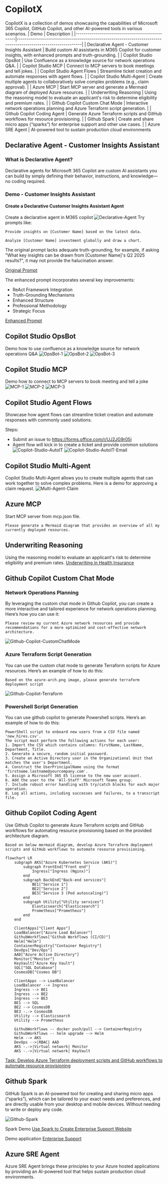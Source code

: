 # CopilotX
CopilotX is a collection of demos showcasing the capabilities of Microsoft 365 Copilot, GitHub Copilot, and other AI-powered tools in various scenarios.
| Demo                                          | Description                                                                                   |
|------------------------------------------------|--------------------------------------------------------------------------------------------------------------|
| Declarative Agent - Customer Insights Assistant | Build custom AI assistants in M365 Copilot for customer insights, with enhanced prompts and truth-grounding. |
| Copilot Studio OpsBot                          | Use Confluence as a knowledge source for network operations Q&A.                                             |
| Copilot Studio MCP                             | Connect to MCP servers to book meetings and tell jokes.                                                      |
| Copilot Studio Agent Flows                     | Streamline ticket creation and automate responses with agent flows.                                          |
| Copilot Studio Multi-Agent                     | Create multiple agents to collaboratively solve complex problems (e.g., claim approval).                     |
| Azure MCP                                      | Start MCP server and generate a Mermaid diagram of deployed Azure resources.                                 |
| Underwriting Reasoning                         | Using the reasoning model to evaluate an applicant's risk to determine eligibility and premium rates.                                           |
| Github Copilot Custom Chat Mode                | Interactive network operations planning and Azure Terraform script generation.                                |
| Github Copilot Coding Agent                    | Generate Azure Terraform scripts and GitHub workflows for resource provisioning.                             |
| Github Spark                                   | Create and share micro apps (“sparks”) for enterprise support and other use cases.                           |
| Azure SRE Agent                                | AI-powered tool to sustain production cloud environments

## Declarative Agent - Customer Insights Assistant
### What is Declarative Agent?
Declarative agents for Microsoft 365 Copilot are custom AI assistants you can build by simply defining their behavior, instructions, and knowledge—no coding required.

### Demo - Customer Insights Assistant

#### Create a Declarative Customer Insights Assistant Agent
Create a declarative agent in M365 copilot
![Declarative-Agent](./images/Declarative-Agent.jpg)
Try prompts like:
```
Provide insights on [Customer Name] based on the latest data.

Analyze [Customer Name] investment globally and draw a chart.
```

The original prompt lacks adequate truth-grounding, for example, if asking "What key insights can be drawn from [Customer Name]'s Q2 2025 results?", it may not provide the halucination answer.

[Original Prompt](./prompts/CustomerInsightsAssistant.md)

The enhanced prompt incorporates several key improvements:
- ReAct Framework Integration
- Truth-Grounding Mechanisms
- Enhanced Structure
- Professional Methodology
- Strategic Focus

[Enhanced Prompt](./prompts/CustomerInsightsAssistantEnhanced.md)


## Copilot Studio OpsBot
Demo how to use confluence as a knowledge source for network operations Q&A
![OpsBot-1](./images/OpsBot-1.jpg)
![OpsBot-2](./images/OpsBot-2.jpg)
![OpsBot-3](./images/OpsBot-3.jpg)

## Copilot Studio MCP
Demo how to connect to MCP servers to book meeting and tell a joke
![MCP-1](./images/MCP-1.jpg)
![MCP-2](./images/MCP-2.jpg)
![MCP-3](./images/MCP-3.jpg)

## Copilot Studio Agent Flows
Showcase how agent flows can streamline ticket creation and automate responses with commonly used solutions.

Steps:
- Submit an issue to https://forms.office.com/r/UJ2JG9r05i
- Agent flow will kick in to create a ticket and provide common solutions
![Copilot-Studio-AutoIT](./images/Copilot-Studio-AutoIT.jpg)
![Copilot-Studio-AutoIT-Email](./images/Copilot-Studio-AutoIT-Email.jpg)

## Copilot Studio Multi-Agent
Copilot Studio Multi-Agent allows you to create multiple agents that can work together to solve complex problems. Here is a demo for approving a claim request.
![Multi-Agent-Claim](./images/Multi-Agent-Claim.jpg)

## Azure MCP
Start MCP server from mcp.json file.
```
Please generate a Mermaid diagram that provides an overview of all my currently deployed resources.
```

## Underwriting Reasoning
Using the reasoning model to evaluate an applicant's risk to determine eligibility and premium rates.
[Underwriting in Health Insurance](./reasoning/underwriting_in_health_insurance.ipynb)

## Github Copilot Custom Chat Mode

### Network Operations Planning
By leveraging the custom chat mode in Github Copilot, you can create a more interactive and tailored experience for network operations planning. Here’s how you can use it:

```
Please review my current Azure network resources and provide recommendations for a more optimized and cost-effective network architecture.
```
![Github-Copilot-CustomChatMode](./images/Github-Copilot-CustomChatMode.jpg)

### Azure Terraform Script Generation
You can use the custom chat mode to generate Terraform scripts for Azure resources. Here’s an example of how to do this:
```
Based on the azure-arch.png image, please generate terraform deployment script
```
![Github-Copilot-Terraform](./images/Github-Copilot-Terraform.jpg)

### Powershell Script Generation
You can use github copilot to generate Powershell scripts. Here’s an example of how to do this:
```
PowerShell script to onboard new users from a CSV file named 'new_hires.csv'.
The script must perform the following actions for each user:
1. Import the CSV which contains columns: FirstName, LastName, Department, Title.
2. Generate a secure, random initial password.
3. Create an Active Directory user in the Organizational Unit that matches the user's Department.
4. Construct the UserPrincipalName using the format 'firstname.lastname@yourcompany.com'.
5. Assign a Microsoft 365 E5 license to the new user account.
6. Add the user to the 'All-Staff' Microsoft Teams group.
7. Include robust error handling with try/catch blocks for each major operation.
8. Log all actions, including successes and failures, to a transcript file.
```

## Github Copilot Coding Agent
Use Github Copilot to generate Azure Terraform scripts and GitHub workflows for automating resource provisioning based on the provided architecture diagram.

```
Based on below mermaid diagram, develop Azure Terraform deployment scripts and GitHub workflows to automate resource provisioning.
```

```mermaid
flowchart LR
    subgraph AKS["Azure Kubernetes Service (AKS)"]
        subgraph FrontEnd["Front end"]
            Ingress["Ingress (Nginx)"]
        end
        subgraph BackEnd["Back-end services"]
            BE1["Service 1"]
            BE2["Service 2"]
            BE3["Service 3 (Pod autoscaling)"]
        end
        subgraph Utility["Utility services"]
            Elasticsearch["Elasticsearch"]
            Prometheus["Prometheus"]
        end
    end

    ClientApps["Client Apps"]
    LoadBalancer["Azure Load Balancer"]
    GithubWorkflows["Github Workflows (CI/CD)"]
    Helm["Helm"]
    ContainerRegistry["Container Registry"]
    DevOps["Dev/Ops"]
    AAD["Azure Active Directory"]
    Monitor["Monitor"]
    KeyVault["Azure Key Vault"]
    SQL["SQL Database"]
    CosmosDB["Cosmos DB"]

    ClientApps --> LoadBalancer
    LoadBalancer --> Ingress
    Ingress --> BE1
    Ingress --> BE2
    Ingress --> BE3
    BE1 --> SQL
    BE2 --> CosmosDB
    BE3 -.-> CosmosDB
    Utility --> Elasticsearch
    Utility --> Prometheus

    GithubWorkflows -- docker push/pull --> ContainerRegistry
    GithubWorkflows -- helm upgrade --> Helm
    Helm --> AKS
    DevOps -->|RBAC| AAD
    AKS -.->|Virtual network| Monitor
    AKS -.->|Virtual network| KeyVault
```
[Task: Develop Azure Terraform deployment scripts and GitHub workflows to automate resource provisioning](https://github.com/huangyingting/CopilotX/issues/1)

## Github Spark
GitHub Spark is an AI-powered tool for creating and sharing micro apps (“sparks”), which can be tailored to your exact needs and preferences, and are directly usable from your desktop and mobile devices. Without needing to write or deploy any code.

![Github-Spark](./images/Github-Spark.jpg)

Spark Demo
[Use Spark to Create Enterprise Support Website](https://github.com/spark/huangyingting/enterprise-support-p)

Demo application
[Enterprise Support](https://enterprise-support-p--huangyingting.github.app/)

## Azure SRE Agent
Azure SRE Agent brings these principles to your Azure hosted applications by providing an AI-powered tool that helps sustain production cloud environments.
